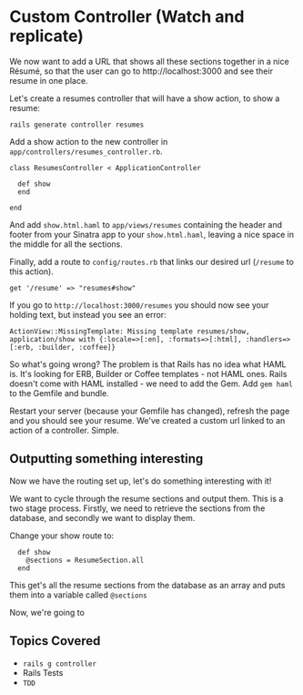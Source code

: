 # Custom Controller (Watch and replicate)

We now want to add a URL that shows all these sections together in a nice Résumé, so that the user can go to http://localhost:3000 and see their resume in one place.

Let's create a resumes controller that will have a show action, to show a resume:

```
rails generate controller resumes
```

Add a show action to the new controller in `app/controllers/resumes_controller.rb`.

```
class ResumesController < ApplicationController

  def show
  end

end
```

And add `show.html.haml` to `app/views/resumes` containing the header and footer from your Sinatra app to your `show.html.haml`, leaving a nice space in the middle for all the sections.

Finally, add a route to `config/routes.rb` that links our desired url (`/resume` to this action).

```
get '/resume' => "resumes#show" 
```

If you go to `http://localhost:3000/resumes` you should now see your holding text, but instead you see an error:

```
ActionView::MissingTemplate: Missing template resumes/show, application/show with {:locale=>[:en], :formats=>[:html], :handlers=>[:erb, :builder, :coffee]}
```

So what's going wrong? The problem is that Rails has no idea what HAML is. It's looking for ERB, Builder or Coffee templates - not HAML ones. Rails doesn't come with HAML installed - we need to add the Gem. Add `gem haml` to the Gemfile and bundle.

Restart your server (because your Gemfile has changed), refresh the page and you should see your resume. We've created a custom url linked to an action of a controller. Simple.

## Outputting something interesting

Now we have the routing set up, let's do something interesting with it!

We want to cycle through the resume sections and output them. This is a two stage process. Firstly, we need to retrieve the sections from the database, and secondly we want to display them.

Change your show route to:

```
  def show
    @sections = ResumeSection.all
  end
```

This get's all the resume sections from the database as an array and puts them into a variable called `@sections`


Now, we're going to 

## Topics Covered

* `rails g controller`
* Rails Tests
* `TDD`